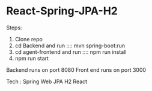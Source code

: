 # React-Spring-JPA-H2

Steps:
1. Clone repo
2. cd Backend and run :::: mvn spring-boot:run
3. cd agent-frontend and run :::: npm run install
4. npm run start

Backend runs on port 8080
Front end runs on port 3000

Tech : 
Spring Web
JPA
H2
React
